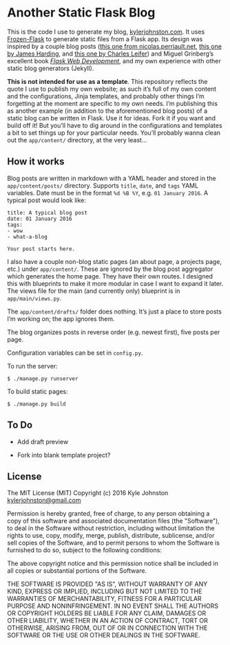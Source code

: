 Another Static Flask Blog
=========================

This is the code I use to generate my blog, [kylerjohnston.com](http://kylerjohnston.com). It uses [Frozen-Flask](http://pythonhosted.org/Frozen-Flask/) to generate static files from a Flask app. Its design was inspired by a couple blog posts ([this one from nicolas.perriault.net](https://nicolas.perriault.net/code/2012/dead-easy-yet-powerful-static-website-generator-with-flask/), [this one by James Harding](http://www.jamesharding.ca/posts/simple-static-markdown-blog-in-flask/), and [this one by Charles Leifer](http://charlesleifer.com/blog/how-to-make-a-flask-blog-in-one-hour-or-less/)) and Miguel Grinberg’s excellent book [*Flask Web Development*](http://flaskbook.com), and my own experience with other static blog generators (Jekyll). 

**This is not intended for use as a template**. This repository reflects the quote I use to publish my own website; as such it’s full of my own content and the configurations, Jinja templates, and probably other things I’m forgetting at the moment are specific to my own needs. I’m publishing this as another example (in addition to the aforementioned blog posts) of a static blog can be written in Flask. Use it for ideas. Fork it if you want and build off it! But you’ll have to dig around in the configurations and templates a bit to set things up for your particular needs. You’ll probably wanna clean out the `app/content/` directory, at the very least...

How it works
------------

Blog posts are written in markdown with a YAML header and stored in the `app/content/posts/` directory. Supports `title`, `date`, and `tags` YAML variables. Date must be in the format `%d %B %Y`, e.g. `01 January 2016`. A typical post would look like:

    title: A typical blog post
    date: 01 January 2016
    tags:
    - wow
    - what-a-blog
    
    Your post starts here.

I also have a couple non-blog static pages (an about page, a projects page, etc.) under `app/content/`. These are ignored by the blog post aggregator which generates the home page. They have their own routes. I designed this with blueprints to make it more modular in case I want to expand it later. The views file for the main (and currently only) blueprint is in `app/main/views.py`.

The `app/content/drafts/` folder does nothing. It’s just a place to store posts I’m working on; the app ignores them.

The blog organizes posts in reverse order (e.g. newest first), five posts per page.

Configuration variables can be set in `config.py`.

To run the server:

    $ ./manage.py runserver

To build static pages:

    $ ./manage.py build

To Do
-----

- Add draft preview
* Fork into blank template project?

License
-------

The MIT License (MIT)
Copyright (c) 2016 Kyle Johnston <kylerjohnston@gmail.com>

Permission is hereby granted, free of charge, to any person obtaining a copy of this software and associated documentation files (the "Software"), to deal in the Software without restriction, including without limitation the rights to use, copy, modify, merge, publish, distribute, sublicense, and/or sell copies of the Software, and to permit persons to whom the Software is furnished to do so, subject to the following conditions:

The above copyright notice and this permission notice shall be included in all copies or substantial portions of the Software.

THE SOFTWARE IS PROVIDED "AS IS", WITHOUT WARRANTY OF ANY KIND, EXPRESS OR IMPLIED, INCLUDING BUT NOT LIMITED TO THE WARRANTIES OF MERCHANTABILITY, FITNESS FOR A PARTICULAR PURPOSE AND NONINFRINGEMENT. IN NO EVENT SHALL THE AUTHORS OR COPYRIGHT HOLDERS BE LIABLE FOR ANY CLAIM, DAMAGES OR OTHER LIABILITY, WHETHER IN AN ACTION OF CONTRACT, TORT OR OTHERWISE, ARISING FROM, OUT OF OR IN CONNECTION WITH THE SOFTWARE OR THE USE OR OTHER DEALINGS IN THE SOFTWARE.
